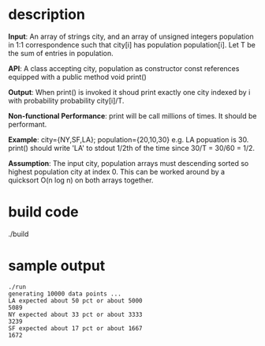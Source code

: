 # description

**Input**: An array of strings city, and an array of unsigned integers population in 1:1 correspondence such that city[i] has population population[i]. Let T be the sum of entries in population. 

**API**: A class accepting city, population as constructor const references equipped with a public method void print()

**Output**: When print() is invoked it shoud print exactly one city indexed by i with probability probability city[i]/T.

**Non-functional Performance**: print will be call millions of times. It should be performant.

**Example**: city={NY,SF,LA}; population={20,10,30} e.g. LA popuation is 30. print() should write 'LA' to stdout 1/2th of the time since 30/T = 30/60 = 1/2.

**Assumption**: The input city, population arrays must descending sorted so highest population city at index 0. This can be worked around by a quicksort O(n log n) on both arrays together.

# build code
./build

# sample output
```
./run
generating 10000 data points ...
LA expected about 50 pct or about 5000
5089
NY expected about 33 pct or about 3333
3239
SF expected about 17 pct or about 1667
1672
```
